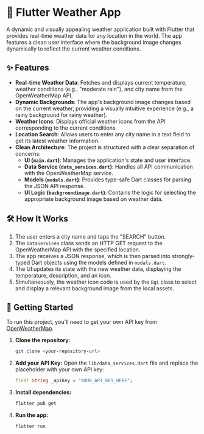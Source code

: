 # 🍃 Flutter Weather App

A dynamic and visually appealing weather application built with Flutter that provides real-time weather data for any location in the world. The app features a clean user interface where the background image changes dynamically to reflect the current weather conditions.

## ✨ Features

  * **Real-time Weather Data**: Fetches and displays current temperature, weather conditions (e.g., "moderate rain"), and city name from the OpenWeatherMap API.
  * **Dynamic Backgrounds**: The app's background image changes based on the current weather, providing a visually intuitive experience (e.g., a rainy background for rainy weather).
  * **Weather Icons**: Displays official weather icons from the API corresponding to the current conditions.
  * **Location Search**: Allows users to enter any city name in a text field to get its latest weather information.
  * **Clean Architecture**: The project is structured with a clear separation of concerns:
      * **UI (`main.dart`)**: Manages the application's state and user interface.
      * **Data Service (`data_services.dart`)**: Handles all API communication with the OpenWeatherMap service.
      * **Models (`modals.dart`)**: Provides type-safe Dart classes for parsing the JSON API response.
      * **UI Logic (`backgroundimage.dart`)**: Contains the logic for selecting the appropriate background image based on weather data.

## 🛠️ How It Works

1.  The user enters a city name and taps the "SEARCH" button.
2.  The `DataServices` class sends an HTTP GET request to the OpenWeatherMap API with the specified location.
3.  The app receives a JSON response, which is then parsed into strongly-typed Dart objects using the models defined in `modals.dart`.
4.  The UI updates its state with the new weather data, displaying the temperature, description, and an icon.
5.  Simultaneously, the weather icon code is used by the `Bgi` class to select and display a relevant background image from the local assets.

## 🚀 Getting Started

To run this project, you'll need to get your own API key from [OpenWeatherMap](https://openweathermap.org/api).

1.  **Clone the repository:**
    ```bash
    git clone <your-repository-url>
    ```
2.  **Add your API Key:**
    Open the `lib/data_services.dart` file and replace the placeholder with your own API key:
    ```dart
    final String _apiKey = "YOUR_API_KEY_HERE";
    ```
3.  **Install dependencies:**
    ```bash
    flutter pub get
    ```
4.  **Run the app:**
    ```bash
    flutter run
    ```
